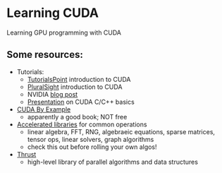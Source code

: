 # Learning CUDA
Learning GPU programming with CUDA

## Some resources:
* Tutorials:
    * [TutorialsPoint](https://www.tutorialspoint.com/cuda/index.htm) introduction to CUDA
    * [PluralSight](https://app.pluralsight.com/library/courses/parallel-computing-cuda/table-of-contents) introduction to CUDA
    * NVIDIA [blog post](https://developer.nvidia.com/blog/even-easier-introduction-cuda/)
    * [Presentation](https://www.nvidia.com/docs/IO/116711/sc11-cuda-c-basics.pdf) on CUDA C/C++ basics
* [CUDA By Example](https://developer.nvidia.com/cuda-example)
  * apparently a good book; NOT free
* [Accelerated libraries](https://developer.nvidia.com/gpu-accelerated-libraries) for common operations
  * linear algebra, FFT, RNG, algebraeic equations, sparse matrices, tensor ops, linear solvers, graph algorithms
  * check this out before rolling your own algos!
* [Thrust](https://developer.nvidia.com/thrust)
  * high-level library of parallel algorithms and data structures